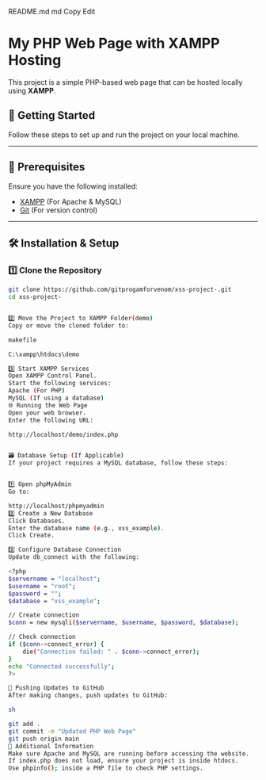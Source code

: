README.md
md
Copy
Edit
# My PHP Web Page with XAMPP Hosting

This project is a simple PHP-based web page that can be hosted locally using **XAMPP**.

## 🚀 Getting Started

Follow these steps to set up and run the project on your local machine.

---

## 📌 Prerequisites

Ensure you have the following installed:

- [XAMPP](https://www.apachefriends.org/) (For Apache & MySQL)
- [Git](https://git-scm.com/) (For version control)

---

## 🛠️ Installation & Setup

### 1️⃣ Clone the Repository
```sh
git clone https://github.com/gitprogamforvenom/xss-project-.git
cd xss-project-


2️⃣ Move the Project to XAMPP Folder(demo)
Copy or move the cloned folder to:

makefile

C:\xampp\htdocs\demo

3️⃣ Start XAMPP Services
Open XAMPP Control Panel.
Start the following services:
Apache (For PHP)
MySQL (If using a database)
🌐 Running the Web Page
Open your web browser.
Enter the following URL:

http://localhost/demo/index.php


🗃️ Database Setup (If Applicable)
If your project requires a MySQL database, follow these steps:


1️⃣ Open phpMyAdmin
Go to:

http://localhost/phpmyadmin
2️⃣ Create a New Database
Click Databases.
Enter the database name (e.g., xss_example).
Click Create.

3️⃣ Configure Database Connection
Update db_connect with the following:

<?php
$servername = "localhost";
$username = "root";
$password = "";
$database = "xss_example";

// Create connection
$conn = new mysqli($servername, $username, $password, $database);

// Check connection
if ($conn->connect_error) {
    die("Connection failed: " . $conn->connect_error);
}
echo "Connected successfully";
?>

🔄 Pushing Updates to GitHub
After making changes, push updates to GitHub:

sh

git add .
git commit -m "Updated PHP Web Page"
git push origin main
🎯 Additional Information
Make sure Apache and MySQL are running before accessing the website.
If index.php does not load, ensure your project is inside htdocs.
Use phpinfo(); inside a PHP file to check PHP settings.







